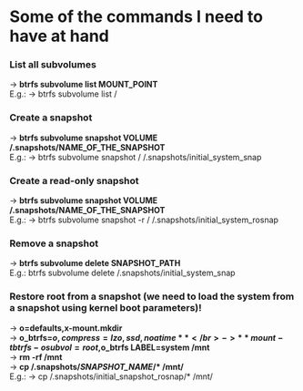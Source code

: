 # Some of the commands I need to have at hand</br>

### List all subvolumes
-> **btrfs subvolume list MOUNT_POINT**</br>
E.g.: -> btrfs subvolume list /</br>

### Create a snapshot</br>
-> **btrfs subvolume snapshot VOLUME /.snapshots/NAME_OF_THE_SNAPSHOT**</br>
E.g.: -> btrfs subvolume snapshot / /.snapshots/initial_system_snap</br>

### Create a read-only snapshot</br>
-> **btrfs subvolume snapshot VOLUME /.snapshots/NAME_OF_THE_SNAPSHOT**</br>
E.g.: -> btrfs subvolume snapshot -r / /.snapshots/initial_system_rosnap</br>

### Remove a snapshot</br>
-> **btrfs subvolume delete SNAPSHOT_PATH**</br>
E.g.: btrfs subvolume delete /.snapshots/initial_system_snap</br>


### Restore root from a snapshot (we need to load the system from a snapshot using kernel boot parameters)!</br>
-> **o=defaults,x-mount.mkdir**</br>
-> **o_btrfs=$o,compress=lzo,ssd,noatime**</br>
-> **mount -t btrfs -o subvol=root,$o_btrfs LABEL=system /mnt**</br>
-> **rm -rf /mnt**</br>
-> **cp /.snapshots/*SNAPSHOT_NAME*/\* /mnt/**</br>
E.g.: -> cp /.snapshots/initial_snapshot_rosnap/* /mnt/</br>
